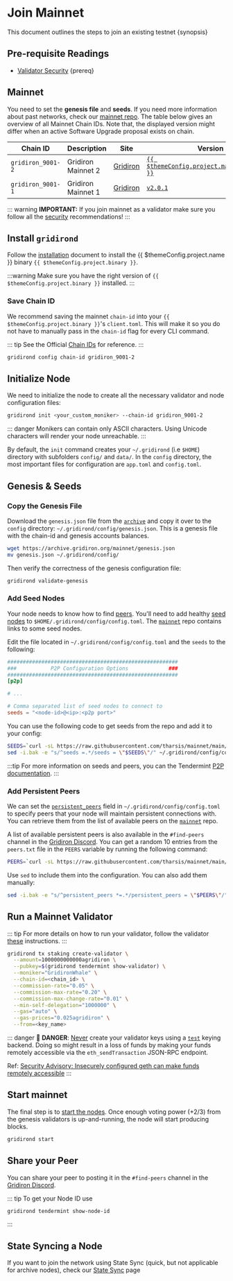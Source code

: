 <!--
order: 3
-->

# Join Mainnet

This document outlines the steps to join an existing testnet {synopsis}

## Pre-requisite Readings

- [Validator Security](./security/security.md) {prereq}

## Mainnet

You need to set the **genesis file** and **seeds**. If you need more information about past networks, check our [mainnet repo](https://github.com/gridchain/mainnet). The table below gives an overview of all Mainnet Chain IDs. Note that, the displayed version might differ when an active Software Upgrade proposal exists on chain.

| Chain ID       | Description     | Site                                                               | Version                                                      | Status  |
| -------------- | --------------- | ------------------------------------------------------------------ | ------------------------------------------------------------ | ------- |
| `gridiron_9001-2` | Gridiron Mainnet 2 | [Gridiron](https://github.com/gridchain/mainnet/tree/main/gridiron_9001-2) | [`{{ $themeConfig.project.mainnet_version }}`](https://github.com/gridchain/gridiron/releases) | `Live`  |
| `gridiron_9001-1` | Gridiron Mainnet 1 | [Gridiron](https://github.com/gridchain/mainnet/tree/main/gridiron_9001-1) | [`v2.0.1`](https://github.com/gridchain/gridiron/releases/v2.0.1) | `Stale` |

::: warning
**IMPORTANT:** If you join mainnet as a validator make sure you follow all the [security](./security/security.md) recommendations!
:::

## Install `gridirond`

Follow the [installation](./quickstart/installation.md) document to install the {{ $themeConfig.project.name }} binary `{{ $themeConfig.project.binary }}`.

:::warning
Make sure you have the right version of `{{ $themeConfig.project.binary }}` installed.
:::

### Save Chain ID

We recommend saving the mainnet `chain-id` into your `{{ $themeConfig.project.binary }}`'s `client.toml`. This will make it so you do not have to manually pass in the `chain-id` flag for every CLI command.

::: tip
See the Official [Chain IDs](./../users/technical_concepts/chain_id.md#official-chain-ids) for reference.
:::

```bash
gridirond config chain-id gridiron_9001-2
```

## Initialize Node

We need to initialize the node to create all the necessary validator and node configuration files:

```bash
gridirond init <your_custom_moniker> --chain-id gridiron_9001-2
```

::: danger
Monikers can contain only ASCII characters. Using Unicode characters will render your node unreachable.
:::

By default, the `init` command creates your `~/.gridirond` (i.e `$HOME`) directory with subfolders `config/` and `data/`.
In the `config` directory, the most important files for configuration are `app.toml` and `config.toml`.

## Genesis & Seeds

### Copy the Genesis File

Download the `genesis.json` file from the [`archive`](https://archive.gridiron.org/mainnet/genesis.json) and copy it over to the `config` directory: `~/.gridirond/config/genesis.json`. This is a genesis file with the chain-id and genesis accounts balances.

```bash
wget https://archive.gridiron.org/mainnet/genesis.json
mv genesis.json ~/.gridirond/config/
```

Then verify the correctness of the genesis configuration file:

```bash
gridirond validate-genesis
```

### Add Seed Nodes

Your node needs to know how to find [peers](https://docs.tendermint.com/v0.34/tendermint-core/using-tendermint.html#peers). You'll need to add healthy [seed nodes](https://docs.tendermint.com/v0.34/tendermint-core/using-tendermint.html#seed) to `$HOME/.gridirond/config/config.toml`. The [`mainnet`](https://github.com/gridchain/mainnet) repo contains links to some seed nodes.

Edit the file located in `~/.gridirond/config/config.toml` and the `seeds` to the following:

```toml
#######################################################
###           P2P Configuration Options             ###
#######################################################
[p2p]

# ...

# Comma separated list of seed nodes to connect to
seeds = "<node-id>@<ip>:<p2p port>"
```

You can use the following code to get seeds from the repo and add it to your config:

```bash
SEEDS=`curl -sL https://raw.githubusercontent.com/tharsis/mainnet/main/gridiron_9001-2/seeds.txt | awk '{print $1}' | paste -s -d, -`
sed -i.bak -e "s/^seeds =.*/seeds = \"$SEEDS\"/" ~/.gridirond/config/config.toml
```

:::tip
For more information on seeds and peers, you can the Tendermint [P2P documentation](https://docs.tendermint.com/master/spec/p2p/peer.html).
:::

### Add Persistent Peers

We can set the [`persistent_peers`](https://docs.tendermint.com/v0.34/tendermint-core/using-tendermint.html#persistent-peer) field in `~/.gridirond/config/config.toml` to specify peers that your node will maintain persistent connections with. You can retrieve them from the list of
available peers on the [`mainnet`](https://github.com/gridchain/mainnet) repo.

A list of available persistent peers is also available in the `#find-peers` channel in the [Gridiron Discord](https://discord.gg/gridiron). You can get a random 10 entries from the `peers.txt` file in the `PEERS` variable by running the following command:

```bash
PEERS=`curl -sL https://raw.githubusercontent.com/tharsis/mainnet/main/gridiron_9001-2/peers.txt | sort -R | head -n 10 | awk '{print $1}' | paste -s -d, -`
```

Use `sed` to include them into the configuration. You can also add them manually:

```bash
sed -i.bak -e "s/^persistent_peers *=.*/persistent_peers = \"$PEERS\"/" ~/.gridirond/config/config.toml
```

## Run a Mainnet Validator

::: tip
For more details on how to run your validator, follow the validator [these](./setup/run_validator.md) instructions.
:::

```bash
gridirond tx staking create-validator \
  --amount=1000000000000agridiron \
  --pubkey=$(gridirond tendermint show-validator) \
  --moniker="GridironWhale" \
  --chain-id=<chain_id> \
  --commission-rate="0.05" \
  --commission-max-rate="0.20" \
  --commission-max-change-rate="0.01" \
  --min-self-delegation="1000000" \
  --gas="auto" \
  --gas-prices="0.025agridiron" \
  --from=<key_name>
```

::: danger
🚨 **DANGER**: <u>Never</u> create your validator keys using a [`test`](./../users/keys/keyring.md#testing) keying backend. Doing so might result in a loss of funds by making your funds remotely accessible via the `eth_sendTransaction` JSON-RPC endpoint.

Ref: [Security Advisory: Insecurely configured geth can make funds remotely accessible](https://blog.ethereum.org/2015/08/29/security-alert-insecurely-configured-geth-can-make-funds-remotely-accessible/)
:::

## Start mainnet

The final step is to [start the nodes](./quickstart/run_node.md#start-node). Once enough voting power (+2/3) from the genesis validators is up-and-running, the node will start producing blocks.

```bash
gridirond start
```

## Share your Peer

You can share your peer to posting it in the `#find-peers` channel in the [Gridiron Discord](https://discord.gg/gridiron).

::: tip
To get your Node ID use

```bash
gridirond tendermint show-node-id
```

:::

## State Syncing a Node

If you want to join the network using State Sync (quick, but not applicable for archive nodes), check our [State Sync](https://docs.gridiron.org/validators/setup/statesync.html) page
